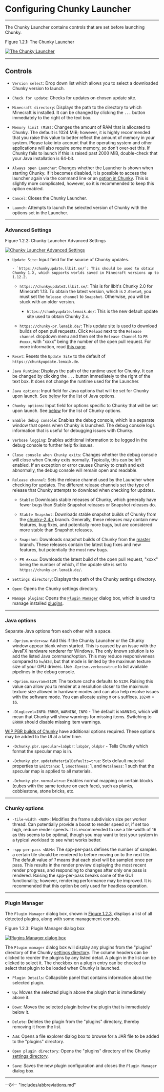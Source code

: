 # Configuring Chunky Launcher

---

The Chunky Launcher contains controls that are set before launching Chunky.

<div class="figure" id="figure-1-2-1">
  <p class="figure">
  Figure 1.2.1: The Chunky Launcher
  </p>
  <div class="figureimgcontainer">
    <a href="../../img/getting_started/chunky_launcher.png">
      <img class="figure" src="../../img/getting_started/chunky_launcher.png" alt="The Chunky Launcher">
    </a>
  </div>
</div>

---

## Controls

- `Version select`: Drop down list which allows you to select a downloaded Chunky version to launch.

- `Check for update`: Checks for updates on chosen update site.

- `Minecraft directory`: Displays the path to the directory to which Minecraft is installed. It can be changed by clicking the `...` button immediately to the right of the text box.

- `Memory limit (MiB)`: Changes the amount of RAM that is allocated to Chunky. The default is 1024 MiB; however, it is highly recommended that you raise this value to better reflect the amount of memory in your system. Please take into account that the operating system and other applications will also require some memory, so don't over-set this. If Chunky fails to launch if this is raised past 2000 MiB, double-check that your Java installation is 64-bit.

- `Always open Launcher`: Changes whether the Launcher is shown when starting Chunky. If it becomes disabled, it is possible to access the launcher again via the command line or an [option in Chunky](../../reference/user_interface/right_panel_controls/options#controls). This is slightly more complicated, however, so it is recommended to keep this option enabled.

- `Cancel`: Closes the Chunky Launcher.

- `Launch`: Attempts to launch the selected version of Chunky with the options set in the Launcher.

---

### Advanced Settings

<div class="figure" id="figure-1-2-2">
  <p class="figure">
  Figure 1.2.2: Chunky Launcher Advanced Settings
  </p>
  <div class="figureimgcontainer">
    <a href="../../img/getting_started/chunky_launcher_advanced.png">
      <img class="figure" src="../../img/getting_started/chunky_launcher_advanced.png" alt="Chunky Launcher Advanced Settings">
    </a>
  </div>
</div>

- `Update Site`: Input field for the source of Chunky updates.

	  - `https://chunkyupdate.llbit.se/`: This should be used to obtain Chunky 1.X, which supports worlds saved in Minecraft versions up to 1.12.2.

    - `https://chunkyupdate2.llbit.se/`: This is for llbit's Chunky 2.0 for Minecraft 1.13. To obtain the latest version, which is `2.0beta6`, you must set the `Release channel` to `Snapshot`. Otherwise, you will be stuck with an older version.

	  - `https://chunkyupdate.lemaik.de/`: This is the new default update site used to obtain Chunky 2.x.

    - `https://chunky-pr.lemaik.de/`: This update site is used to download builds of open pull requests. Click `Reload` next to the `Release channel` dropdown menu and then set the `Release Channel` to `PR #xxxx`, with "xxxx" being the number of the open pull request. For more information, read <a href="https://github.com/leMaik/chunky-pr-as-update-site/blob/master/README.md" target="_blank">this page</a>.

- `Reset`: Resets the `Update Site` to the default of `https://chunkyupdate.lemaik.de`.

- `Java Runtime`: Displays the path of the runtime used for Chunky. It can be changed by clicking the `...` button immediately to the right of the text box. It does not change the runtime used for the Launcher.

- `Java options`: Input field for Java options that will be set for Chunky upon launch. See [below](#java-options) for the list of Java options.

- `Chunky options`: Input field for options specific to Chunky that will be set upon launch. See [below](#chunky-options) for the list of Chunky options.

- `Enable debug console`: Enables the debug console, which is a separate window that opens when Chunky is launched. The debug console logs information that is useful for debugging issues with Chunky.

- `Verbose logging`: Enables additional information to be logged in the debug console to further help fix issues.

- `Close console when Chunky exits`: Changes whether the debug console will close when Chunky exits normally. Typically, this can be left enabled. If an exception or error causes Chunky to crash and exit abnormally, the debug console will remain open and readable.

- `Release channel`: Sets the release channel used by the Launcher when checking for updates. The different release channels set the type of release that Chunky attempts to download when checking for updates.

    - `Stable`: Downloads stable releases of Chunky, which generally have fewer bugs than Stable Snapshot releases or Snapshot releases do.

    - `Stable Snapshot`: Downloads stable snapshot builds of Chunky from the <a href="https://github.com/chunky-dev/chunky/tree/chunky-2.4.x" target="_blank">chunky-2.4.x</a> branch. Generally, these releases may contain new features, bug fixes, and potentially more bugs, but are considered more stable than Snapshot releases.

    - `Snapshot`: Downloads snapshot builds of Chunky from the <a href="https://github.com/chunky-dev/chunky/tree/master" target="_blank">master</a> branch. These releases contain the latest bug fixes and new features, but potentially the most new bugs.

    - `PR #xxxx`: Downloads the latest build of the open pull request, "xxxx" being the number of which, if the update site is set to `https://chunky-pr.lemaik.de/`.

- `Settings directory`: Displays the path of the Chunky settings directory.

- `Open`: Opens the Chunky settings directory.

- `Manage plugins`: Opens the [`Plugin Manager`](#plugin-manager) dialog box, which is used to manage installed [plugins](../../plugins/chunky_plugins).

---

### Java options

Separate Java options from each other with a space.

- `-Dprism.order=sw`: Add this if the Chunky Launcher or the Chunky window appear blank when started. This is caused by an issue with the JavaFX hardware renderer for Windows. The only known solution is to add the listed Java command/option. This may reduce responsiveness compared to `hw`/`d3d`, but that mode is limited by the maximum texture size of your GPU drivers. Use `-Dprism.verbose=true` to list available pipelines in the debug console.

- `-Dprism.maxvram=512M`: The texture cache defaults to `512M`. Raising this value can allow you to render at a resolution closer to the maximum texture size allowed in hardware modes and can also help resolve issues with the software mode. You can allocate using `M` or `G` suffixes. `1024M` = `1G`.

- `-DlogLevel=INFO`: `ERROR`, `WARNING`, `INFO` - The default is `WARNING`, which will mean that Chunky will show warnings for missing items. Switching to `ERROR` should disable missing item warnings.

<a href="https://github.com/leMaik/chunky/tree/pbr" target="_blank">WIP PBR builds of Chunky</a> have additional options required. These options may be added to the UI at a later time.

- `-Dchunky.pbr.specular=labpbr`: `labpbr`, `oldpbr` - Tells Chunky which format the specular map is in.

- `-Dchunky.pbr.updateMaterialDefaults=true`: Sets default material properties to `Emittance`: 1, `Smoothness`: 1, and `Metalness`: 1 such that the specular map is applied to all materials.

- `-Dchunky.pbr.normal=true`: Enables normal mapping on certain blocks (cubes with the same texture on each face), such as planks, cobblestone, stone bricks, etc.

---

### Chunky options

- `-tile-width <NUM>`: Modifies the frame subdivision size per worker thread. Can potentially provide a boost to render speed or, if set too high, reduce render speeds. It is recommended to use a tile-width of 16 as this seems to be optimal, though you may want to test your system in a typical workload to see what works better.

- `-spp-per-pass <NUM>`: The spp-per-pass defines the number of samples a certain tile should be rendered to before moving on to the next tile. The default value of *1* means that each pixel will be sampled once per pass. This results in the render preview displaying the most recent render progress, and responding to changes after only one pass is rendered. Raising the spp-per-pass breaks some of the GUI functionality; however, rendering performance may be improved. It is recommended that this option be only used for headless operation.

---

### Plugin Manager

The `Plugin Manager` dialog box, shown in [Figure 1.2.3](#figure-1-2-3), displays a list of all detected plugins, along with some management controls.

<div class="figure" id="figure-1-2-3">
  <p class="figure">
  Figure 1.2.3: Plugin Manager dialog box
  </p>
  <div class="figureimgcontainer">
    <a href="../../img/getting_started/chunky_launcher_plugin_manager.png">
      <img class="figure" src="../../img/getting_started/chunky_launcher_plugin_manager.png" alt="Plugins Manager dialog box">
    </a>
  </div>
</div>

The `Plugin manager` dialog box will display any plugins from the "plugins" directory of the Chunky [settings directory](#controls). The column headers can be clicked to reorder the plugins by any listed detail. A plugin in the list can be clicked to select it. The checkbox on a plugin entry can be checked to select that plugin to be loaded when Chunky is launched.

- `Plugin Details`: Collapsible panel that contains information about the selected plugin.

- `Up`: Moves the selected plugin above the plugin that is immediately above it.

- `Down`: Moves the selected plugin below the plugin that is immediately below it.

- `Delete`: Deletes the plugin from the "plugins" directory, thereby removing it from the list.

- `Add`: Opens a file explorer dialog box to browse for a JAR file to be added to the "plugins" directory.

- `Open plugin directory`: Opens the "plugins" directory of the Chunky [settings directory](#controls).

- `Save`: Saves the new plugin configuration and closes the `Plugin Manager` dialog box.

---

--8<-- "includes/abbreviations.md"
